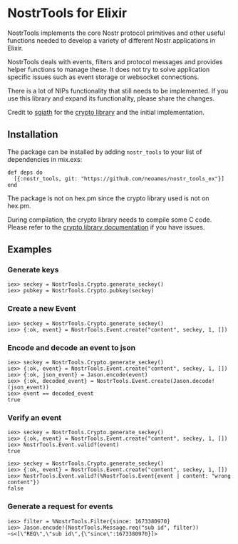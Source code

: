 # NostrTools for Elixir

NostrTools implements the core Nostr protocol primitives and other useful functions needed to develop a variety of different Nostr applications in Elixir.

NostrTools deals with events, filters and protocol messages and provides helper functions to manage these.
It does not try to solve application specific issues such as event storage or websocket connections.

There is a lot of NIPs functionality that still needs to be implemented. If you use this library and expand its functionality, please share the changes.

Credit to [sgiath](https://git.sr.ht/~sgiath/) for the [crypto library](https://git.sr.ht/~sgiath/secp256k1) and the initial implementation.

## Installation
The package can be installed by adding `nostr_tools` to your list of dependencies in mix.exs:

```
def deps do
  [{:nostr_tools, git: "https://github.com/neoamos/nostr_tools_ex"}]
end
```

The package is not on hex.pm since the crypto library used is not on hex.pm.

During compilation, the crypto library needs to compile some C code.  Please refer to the [crypto library documentation](https://git.sr.ht/~sgiath/secp256k1) if you have issues.

## Examples

### Generate keys
```
iex> seckey = NostrTools.Crypto.generate_seckey()
iex> pubkey = NostrTools.Crypto.pubkey(seckey)
```

### Create a new Event
```
iex> seckey = NostrTools.Crypto.generate_seckey()
iex> {:ok, event} = NostrTools.Event.create("content", seckey, 1, [])
```

### Encode and decode an event to json
```
iex> seckey = NostrTools.Crypto.generate_seckey()
iex> {:ok, event} = NostrTools.Event.create("content", seckey, 1, [])
iex> {:ok, json_event} = Jason.encode(event)
iex> {:ok, decoded_event} = NostrTools.Event.create(Jason.decode!(json_event))
iex> event == decoded_event
true
```

### Verify an event

```
iex> seckey = NostrTools.Crypto.generate_seckey()
iex> {:ok, event} = NostrTools.Event.create("content", seckey, 1, [])
iex> NostrTools.Event.valid?(event)
true

iex> seckey = NostrTools.Crypto.generate_seckey()
iex> {:ok, event} = NostrTools.Event.create("content", seckey, 1, [])
iex> NostrTools.Event.valid?(%NostrTools.Event{event | content: "wrong content"})
false
```

### Generate a request for events

```
iex> filter = %NostrTools.Filter{since: 1673380970}
iex> Jason.encode!(NostrTools.Message.req("sub id", filter))
~s<[\"REQ\",\"sub id\",{\"since\":1673380970}]>
```